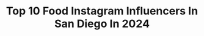 ---
title: Top 10 Food Instagram Influencers In San Diego In 2024
description: >-
  Find top food Instagram influencers in San Diego in 2024. Most popular hashtags: #sandiegofood #sandiegoeats #sandiego #sandiegorestaurants.
platform: Instagram
hits: 157
text_top: Identify the top-rated Instagram accounts on inBeat.
text_bottom: Our database has 157 Instagram influencers like this in San Diego, United States for you to contact.
profiles:
  - username: "meganelisevarela"
    fullname: >-
      Megan / San Diego Travel Tips
    bio: >-
      🌴Your California Travel Guide ✈️ Affordable Flights | Hotels 🌮 Local Food & San Diego Adventures 🐶 Dog Mom 💌 meganelisevarela@gmail.com
    location: "United States"
    followers: 71647
    engagement: 448
    commentsToLikes: 0.034509
    id: ckwbef6n9kz690j23nwpllfi8
    verified: false
    hashtags: "#visitsandiego, #downtownsandiego, #sandiegofoodies, #sandiegoliving"
  - username: "influencersandiego"
    fullname: >-
      Mariana Costa | San Diego, California
    bio: >-
      👩🏻‍💻 OG Influencer 🚁 Lifestyle and Travel 🌎 San Diego, California and the world! 💌 influencersandiego@gmail.com 🙏 Trust God
    location: "United States"
    followers: 15954
    engagement: 209
    commentsToLikes: 0.231957
    id: ck6u34lvmvofj0j71zrsf18cg
    verified: false
    hashtags: "#amazonfashion2023, #amazonfashionfinds, #travelinfluencer, #sandiegofun"
  - username: "n0thing"
    fullname: >-
      Jordan Gilbert
    bio: >-
      👾Pro gamer, ⛳️ Golfer, 👨🏼‍🍳 Maker of food 📍 San Diego 🥑 @trutharaee & 🍼 Caspian 💜 Twitch/Twitter/YouTube: n0thing
    location: "United States"
    followers: 137164
    engagement: 567
    commentsToLikes: 0.010288
    id: ck55jwk70xxfj0i1108ratvf7
    verified: true
    hashtags: "#gamefuelpartner, #ad, #nortongaming, #intelgamerdays"
  - username: "heytroyjohnson"
    fullname: >-
      Troy Johnson
    bio: >-
      Writer, author, TV host. Food critic, @sandiegomag. Host, @foodnetwork, @bigtennetwork. This is all very strange.
    location: "United States"
    followers: 56911
    engagement: 208
    commentsToLikes: 0.029078
    id: ck5c08qz4snma0i119x9xld7e
    verified: false
    hashtags: "#whatsfordinner"
  - username: "babygirleat"
    fullname: >-
      San Diego Foodie
    bio: >-
      🍕 Content creator 🍣 Owned by @nerdslut 📍 Based in San Diego, CA
    location: "United States"
    followers: 4908
    engagement: 709
    commentsToLikes: 0.043451
    id: ckrnawvgagpf90j2307asrcda
    verified: false
    hashtags: "#sandiegofood, #food, #foodstagram, #sandiegoeats"
  - username: "raeatanielu"
    fullname: >-
      Raea Tanielu
    bio: >-
      𝘳𝘰𝘮𝘢𝘯𝘵𝘪𝘤𝘪𝘻𝘪𝘯𝘨 𝘮𝘺 𝘭𝘪𝘧𝘦 ☆ sharing travel, food, + lifestyle ☆ san diego, ca + beyond ☆ raeatanielu@gmail.com to collab! 🇺🇸🇦🇸🇵🇭
    location: "United States"
    followers: 15267
    engagement: 231
    commentsToLikes: 0.030664
    id: cl7ng317qw0hm0i235firjrz0
    verified: false
    hashtags: "#visitsandiego, #sandiegorestaurants, #sandiego, #bellaggio"
  - username: "kalefornia_kravings"
    fullname: >-
      Caitlin | Easy & Healthy Meals
    bio: >-
      📸 Food photographer | Recipe Developer 🥑 Real food recipes 📍 San Diego, CA Sharing simple healthier eats & a few sweet treats!🤗 Link to recipes!⬇️
    location: "United States"
    followers: 19305
    engagement: 667
    commentsToLikes: 0.343153
    id: ck5bu8xbrhczn0i1105yt7b95
    verified: false
    hashtags: "#glutenfreerecipes, #realfood, #easydinner, #healthylunch"
  - username: "amyvsfood"
    fullname: >-
      Amy Tran
    bio: >-
      Food|Fitness|Fishing San Diego ✈️ Camas
    location: "United States"
    followers: 7938
    engagement: 514
    commentsToLikes: 0.027592
    id: ckaot600vuj5g0i78voe196rx
    verified: false
    hashtags: "#pnw, #leavenworthwashington, #laketahoe, #clamming"
  - username: "firstcomeslatte"
    fullname: >-
      Kristen Mattern
    bio: >-
      🍽San Diego Food Blogger 🥨🍦🍩☕️ 🌴Life + Travel 🏰 Find me @firstcomesdisney #firstcomesdisney
    location: "United States"
    followers: 5315
    engagement: 449
    commentsToLikes: 0.047161
    id: ck9wfuzvlqm170j78sfplrg9m
    verified: false
    hashtags: "#christmas, #traderjoes, #sandiegofoodie, #supportlocal"
  - username: "diningwithchristine"
    fullname: >-
      Christine | San Diego Food & Travel
    bio: >-
      💕Sharing my eats, treats & travels ✈️💫 👩🏻‍🔬Scientist by day ➡️ Food lover 24/7 💌 DM/Email to collab or for inquiries
    location: "United States"
    followers: 11644
    engagement: 768
    commentsToLikes: 0.171682
    id: clefyt56zvpz40j08afmyi8lq
    verified: false
    hashtags: "#soup, #sandwiches, #happyhour, #sandiegorestaurants"
---